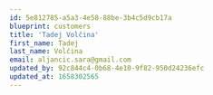 ```yaml
---
id: 5e812785-a5a3-4e58-88be-3b4c5d9cb17a
blueprint: customers
title: 'Tadej Volčina'
first_name: Tadej
last_name: Volčina
email: aljancic.sara@gmail.com
updated_by: 92c844c4-0b68-4e10-9f82-950d24236efc
updated_at: 1658302565
---
```

